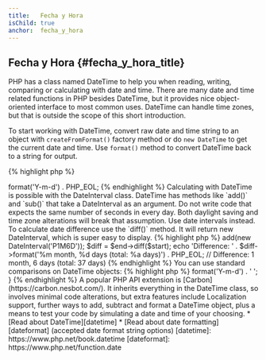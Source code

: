 ```yaml
---
title:   Fecha y Hora
isChild: true
anchor:  fecha_y_hora
---
```


## Fecha y Hora {#fecha_y_hora_title}

PHP has a class named DateTime to help you when reading, writing, comparing or calculating with date and time. There
are many date and time related functions in PHP besides DateTime, but it provides nice object-oriented interface to
most common uses. DateTime can handle time zones, but that is outside the scope of this short introduction.

To start working with DateTime, convert raw date and time string to an object with `createFromFormat()` factory method
or do `new DateTime` to get the current date and time. Use `format()` method to convert DateTime back to a string for
output.

{% highlight php %}
<?php
$raw = '22. 11. 1968';
$start = DateTime::createFromFormat('d. m. Y', $raw);

echo 'Start date: ' . $start->format('Y-m-d') . PHP_EOL;
{% endhighlight %}

Calculating with DateTime is possible with the DateInterval class. DateTime has methods like `add()` and `sub()` that
take a DateInterval as an argument. Do not write code that expects the same number of seconds in every day. Both daylight
saving and time zone alterations will break that assumption. Use date intervals instead. To calculate date difference
use the `diff()` method. It will return new DateInterval, which is super easy to display.

{% highlight php %}
<?php
// create a copy of $start and add one month and 6 days
$end = clone $start;
$end->add(new DateInterval('P1M6D'));

$diff = $end->diff($start);
echo 'Difference: ' . $diff->format('%m month, %d days (total: %a days)') . PHP_EOL;
// Difference: 1 month, 6 days (total: 37 days)
{% endhighlight %}

You can use standard comparisons on DateTime objects:

{% highlight php %}
<?php
if ($start < $end) {
    echo "Start is before the end!" . PHP_EOL;}
{% endhighlight %}

One last example to demonstrate the DatePeriod class. It is used to iterate over recurring events. It can take two
DateTime objects, start and end, and the interval for which it will return all events in between.

{% highlight php %}
<?php
// output all thursdays between $start and $end
$periodInterval = DateInterval::createFromDateString('first thursday');
$periodIterator = new DatePeriod($start, $periodInterval, $end, DatePeriod::EXCLUDE_START_DATE);
foreach ($periodIterator as $date) {
    // output each date in the period
    echo $date->format('Y-m-d') . ' ';
}
{% endhighlight %}

A popular PHP API extension is [Carbon](https://carbon.nesbot.com/). It inherits everything in the DateTime class, so involves minimal code alterations, but extra features include Localization support, further ways to add, subtract and format a DateTime object, plus a means to test your code by simulating a date and time of your choosing.

* [Read about DateTime][datetime]
* [Read about date formatting][dateformat] (accepted date format string options)

[datetime]: https://www.php.net/book.datetime
[dateformat]: https://www.php.net/function.date
